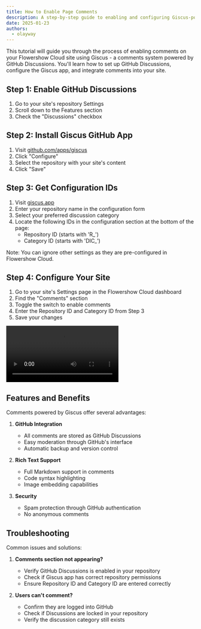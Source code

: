 ```yaml
---
title: How to Enable Page Comments
description: A step-by-step guide to enabling and configuring Giscus-powered comments on your Flowershow Cloud sites, allowing readers to engage with your content through GitHub Discussions.
date: 2025-01-23
authors:
  - olayway
---
```


This tutorial will guide you through the process of enabling comments on your Flowershow Cloud site using Giscus - a comments system powered by GitHub Discussions. You'll learn how to set up GitHub Discussions, configure the Giscus app, and integrate comments into your site.

## Step 1: Enable GitHub Discussions

1. Go to your site's repository Settings
2. Scroll down to the Features section
3. Check the "Discussions" checkbox

## Step 2: Install Giscus GitHub App

1. Visit [github.com/apps/giscus](https://github.com/apps/giscus)
2. Click "Configure"
3. Select the repository with your site's content
4. Click "Save"

## Step 3: Get Configuration IDs

1. Visit [giscus.app](https://giscus.app)
2. Enter your repository name in the configuration form
3. Select your preferred discussion category
4. Locate the following IDs in the configuration section at the bottom of the page:
   - Repository ID (starts with 'R_')
   - Category ID (starts with 'DIC_')

Note: You can ignore other settings as they are pre-configured in Flowershow Cloud.

## Step 4: Configure Your Site

1. Go to your site's Settings page in the Flowershow Cloud dashboard
2. Find the "Comments" section
3. Toggle the switch to enable comments
4. Enter the Repository ID and Category ID from Step 3
5. Save your changes


![](/assets/cloud-comments-demo.mp4)

## Features and Benefits

Comments powered by Giscus offer several advantages:

1. **GitHub Integration**
   - All comments are stored as GitHub Discussions
   - Easy moderation through GitHub's interface
   - Automatic backup and version control

2. **Rich Text Support**
   - Full Markdown support in comments
   - Code syntax highlighting
   - Image embedding capabilities

3. **Security**
   - Spam protection through GitHub authentication
   - No anonymous comments

## Troubleshooting

Common issues and solutions:

1. **Comments section not appearing?**
   - Verify GitHub Discussions is enabled in your repository
   - Check if Giscus app has correct repository permissions
   - Ensure Repository ID and Category ID are entered correctly

2. **Users can't comment?**
   - Confirm they are logged into GitHub
   - Check if Discussions are locked in your repository
   - Verify the discussion category still exists
